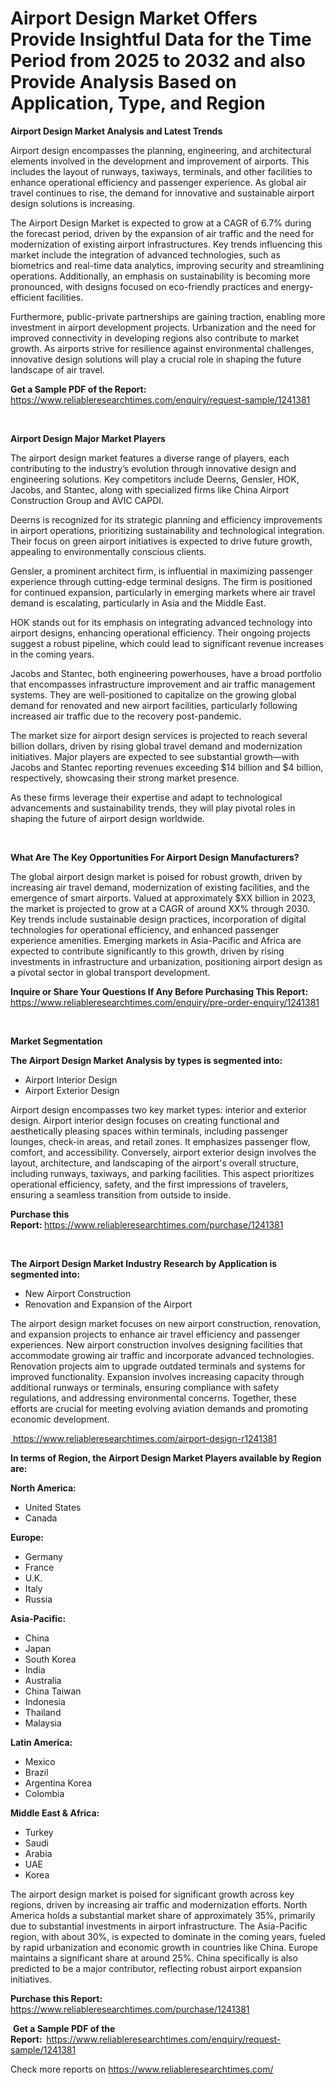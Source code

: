 <p><h1>Airport Design Market Offers Provide Insightful Data for the Time Period from 2025 to 2032 and also Provide Analysis Based on Application, Type, and Region</h1></p><p><strong>Airport Design Market Analysis and Latest Trends</strong></p>
<p><p>Airport design encompasses the planning, engineering, and architectural elements involved in the development and improvement of airports. This includes the layout of runways, taxiways, terminals, and other facilities to enhance operational efficiency and passenger experience. As global air travel continues to rise, the demand for innovative and sustainable airport design solutions is increasing.</p><p>The Airport Design Market is expected to grow at a CAGR of 6.7% during the forecast period, driven by the expansion of air traffic and the need for modernization of existing airport infrastructures. Key trends influencing this market include the integration of advanced technologies, such as biometrics and real-time data analytics, improving security and streamlining operations. Additionally, an emphasis on sustainability is becoming more pronounced, with designs focused on eco-friendly practices and energy-efficient facilities.</p><p>Furthermore, public-private partnerships are gaining traction, enabling more investment in airport development projects. Urbanization and the need for improved connectivity in developing regions also contribute to market growth. As airports strive for resilience against environmental challenges, innovative design solutions will play a crucial role in shaping the future landscape of air travel.</p></p>
<p><strong>Get a Sample PDF of the Report:&nbsp;</strong> <a href="https://www.reliableresearchtimes.com/enquiry/request-sample/1241381?utm_campaign=3322&utm_medium=2&utm_source=Github&utm_content=ia&utm_term=30032025&utm_id=airport-design">https://www.reliableresearchtimes.com/enquiry/request-sample/1241381</a></p>
<p>&nbsp;</p>
<p><strong>Airport Design Major Market Players</strong></p>
<p><p>The airport design market features a diverse range of players, each contributing to the industry’s evolution through innovative design and engineering solutions. Key competitors include Deerns, Gensler, HOK, Jacobs, and Stantec, along with specialized firms like China Airport Construction Group and AVIC CAPDI.</p><p>Deerns is recognized for its strategic planning and efficiency improvements in airport operations, prioritizing sustainability and technological integration. Their focus on green airport initiatives is expected to drive future growth, appealing to environmentally conscious clients.</p><p>Gensler, a prominent architect firm, is influential in maximizing passenger experience through cutting-edge terminal designs. The firm is positioned for continued expansion, particularly in emerging markets where air travel demand is escalating, particularly in Asia and the Middle East.</p><p>HOK stands out for its emphasis on integrating advanced technology into airport designs, enhancing operational efficiency. Their ongoing projects suggest a robust pipeline, which could lead to significant revenue increases in the coming years.</p><p>Jacobs and Stantec, both engineering powerhouses, have a broad portfolio that encompasses infrastructure improvement and air traffic management systems. They are well-positioned to capitalize on the growing global demand for renovated and new airport facilities, particularly following increased air traffic due to the recovery post-pandemic.</p><p>The market size for airport design services is projected to reach several billion dollars, driven by rising global travel demand and modernization initiatives. Major players are expected to see substantial growth—with Jacobs and Stantec reporting revenues exceeding $14 billion and $4 billion, respectively, showcasing their strong market presence.</p><p>As these firms leverage their expertise and adapt to technological advancements and sustainability trends, they will play pivotal roles in shaping the future of airport design worldwide.</p></p>
<p>&nbsp;</p>
<p><strong>What Are The Key Opportunities For Airport Design Manufacturers?</strong></p>
<p><p>The global airport design market is poised for robust growth, driven by increasing air travel demand, modernization of existing facilities, and the emergence of smart airports. Valued at approximately $XX billion in 2023, the market is projected to grow at a CAGR of around XX% through 2030. Key trends include sustainable design practices, incorporation of digital technologies for operational efficiency, and enhanced passenger experience amenities. Emerging markets in Asia-Pacific and Africa are expected to contribute significantly to this growth, driven by rising investments in infrastructure and urbanization, positioning airport design as a pivotal sector in global transport development.</p></p>
<p><strong>Inquire or Share Your Questions If Any Before Purchasing This Report:</strong> <a href="https://www.reliableresearchtimes.com/enquiry/pre-order-enquiry/1241381?utm_campaign=3322&utm_medium=2&utm_source=Github&utm_content=ia&utm_term=30032025&utm_id=airport-design">https://www.reliableresearchtimes.com/enquiry/pre-order-enquiry/1241381</a></p>
<p>&nbsp;</p>
<p><strong>Market Segmentation</strong></p>
<p><strong>The Airport Design Market Analysis by types is segmented into:</strong></p>
<p><ul><li>Airport Interior Design</li><li>Airport Exterior Design</li></ul></p>
<p><p>Airport design encompasses two key market types: interior and exterior design. Airport interior design focuses on creating functional and aesthetically pleasing spaces within terminals, including passenger lounges, check-in areas, and retail zones. It emphasizes passenger flow, comfort, and accessibility. Conversely, airport exterior design involves the layout, architecture, and landscaping of the airport's overall structure, including runways, taxiways, and parking facilities. This aspect prioritizes operational efficiency, safety, and the first impressions of travelers, ensuring a seamless transition from outside to inside.</p></p>
<p><strong>Purchase this Report:&nbsp;</strong><a href="https://www.reliableresearchtimes.com/purchase/1241381?utm_campaign=3322&utm_medium=2&utm_source=Github&utm_content=ia&utm_term=30032025&utm_id=airport-design">https://www.reliableresearchtimes.com/purchase/1241381</a></p>
<p>&nbsp;</p>
<p><strong>The Airport Design Market Industry Research by Application is segmented into:</strong></p>
<p><ul><li>New Airport Construction</li><li>Renovation and Expansion of the Airport</li></ul></p>
<p><p>The airport design market focuses on new airport construction, renovation, and expansion projects to enhance air travel efficiency and passenger experiences. New airport construction involves designing facilities that accommodate growing air traffic and incorporate advanced technologies. Renovation projects aim to upgrade outdated terminals and systems for improved functionality. Expansion involves increasing capacity through additional runways or terminals, ensuring compliance with safety regulations, and addressing environmental concerns. Together, these efforts are crucial for meeting evolving aviation demands and promoting economic development.</p></p>
<p><a href="https://www.reliableresearchtimes.com/airport-design-r1241381?utm_campaign=3322&utm_medium=2&utm_source=Github&utm_content=ia&utm_term=30032025&utm_id=airport-design">&nbsp;https://www.reliableresearchtimes.com/airport-design-r1241381</a></p>
<p><strong>In terms of Region, the Airport Design Market Players available by Region are:</strong></p>
<p>
    <p> <strong> North America: </strong>
        <ul>
            <li>United States</li>
            <li>Canada</li>
        </ul>
        </p> 
    <p> <strong> Europe: </strong>
        <ul>
            <li>Germany</li>
            <li>France</li>
            <li>U.K.</li>
            <li>Italy</li>
            <li>Russia</li>
        </ul>
        </p> 
    <p> <strong> Asia-Pacific: </strong>
        <ul>
            <li>China</li>
            <li>Japan</li>
            <li>South Korea</li>
            <li>India</li>
            <li>Australia</li>
            <li>China Taiwan</li>
            <li>Indonesia</li>
            <li>Thailand</li>
            <li>Malaysia</li>
        </ul>
        </p> 
    <p> <strong> Latin America: </strong>
        <ul>
            <li>Mexico</li>
            <li>Brazil</li>
            <li>Argentina Korea</li>
            <li>Colombia</li>
        </ul>
        </p> 
    <p> <strong> Middle East & Africa: </strong>
        <ul>
            <li>Turkey</li>
            <li>Saudi</li>
            <li>Arabia</li>
            <li>UAE</li>
            <li>Korea</li>
        </ul>
    </p>
    </p>
<p><p>The airport design market is poised for significant growth across key regions, driven by increasing air traffic and modernization efforts. North America holds a substantial market share of approximately 35%, primarily due to substantial investments in airport infrastructure. The Asia-Pacific region, with about 30%, is expected to dominate in the coming years, fueled by rapid urbanization and economic growth in countries like China. Europe maintains a significant share at around 25%. China specifically is also predicted to be a major contributor, reflecting robust airport expansion initiatives.</p></p>
<p><strong>Purchase this Report: </strong><a href="https://www.reliableresearchtimes.com/purchase/1241381?utm_campaign=3322&utm_medium=2&utm_source=Github&utm_content=ia&utm_term=30032025&utm_id=airport-design">https://www.reliableresearchtimes.com/purchase/1241381</a></p>
<p>&nbsp;<strong>Get a Sample PDF of the Report:&nbsp;&nbsp;</strong><a href="https://www.reliableresearchtimes.com/enquiry/request-sample/1241381?utm_campaign=3322&utm_medium=2&utm_source=Github&utm_content=ia&utm_term=30032025&utm_id=airport-design">https://www.reliableresearchtimes.com/enquiry/request-sample/1241381</a></p>
<p><strong></strong></p>
<p>Check more reports on <a href="https://www.reliableresearchtimes.com/?utm_campaign=3322&utm_medium=2&utm_source=Github&utm_content=ia&utm_term=30032025&utm_id=airport-design">https://www.reliableresearchtimes.com/</a></p>